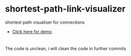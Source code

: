 # shortest-path-link-visualizer
shortest path visualiser for connections

- [Click here for demo](https://shreyaskapale.github.io/shortest-path-link-visualizer/)


#
The code is unclean, i will clean the code in further commits
